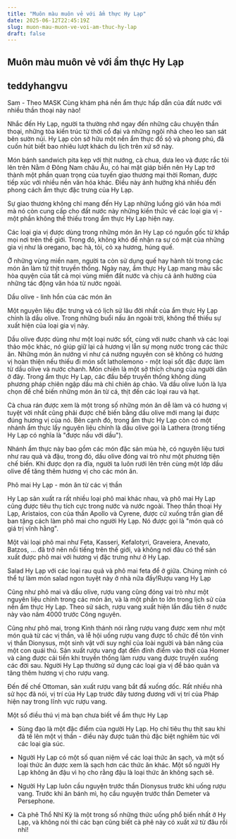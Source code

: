 ```yaml
---
title: "Muôn màu muôn vẻ với ẩm thực Hy Lạp"
date: 2025-06-12T22:45:19Z
slug: muon-mau-muon-ve-voi-am-thuc-hy-lap
draft: false
---
```


## Muôn màu muôn vẻ với ẩm thực Hy Lạp

## teddyhangvu

Sam - Theo MASK
Cùng khám phá nền ẩm thực hấp dẫn của đất nước với nhiều thần thoại này nào!

Nhắc đến Hy Lạp, người ta thường nhớ ngay đến những câu chuyện thần thoại, những tòa kiến trúc từ thời cổ đại và những ngôi nhà cheo leo san sát bên sườn núi. Hy Lạp còn sở hữu một nền ẩm thực đồ sộ và phong phú, đã cuốn hút biết bao nhiêu lượt khách du lịch trên xứ sở này.

Món bánh sandwich pita kẹp với thịt nướng, cà chua, dưa leo và được rắc tỏi lên trên
Nằm ở Đông Nam châu Âu, có hai mặt giáp biển nên Hy Lạp trở thành một phần quan trọng của tuyến giao thương mại thời Roman, được tiếp xúc với nhiều nền văn hóa khác. Điều này ảnh hưởng khá nhiều đến phong cách ẩm thực đặc trưng của Hy Lạp. 

Sự giao thương không chỉ mang đến Hy Lạp những luồng gió văn hóa mới mà nó còn cung cấp cho đất nước này những kiến thức về các loại gia vị - một phần không thể thiếu trong ẩm thực Hy Lạp hiện nay.

Các loại gia vị được dùng trong những món ăn Hy Lạp có nguồn gốc từ khắp mọi nơi trên thế giới. Trong đó, không khó để nhận ra sự có mặt của những gia vị như lá oregano, bạc hà, tỏi, cỏ xạ hương, húng quế. 

Ở những vùng miền nam, người ta còn sử dụng quế hay hành tỏi trong các món ăn làm từ thịt truyền thống. Ngày nay, ẩm thực Hy Lạp mang màu sắc hòa quyện của tất cả mọi vùng miền đất nước và chịu cả ảnh hưởng của những tác động văn hóa từ nước ngoài.

Dầu olive - linh hồn của các món ăn

Một nguyên liệu đặc trưng và có lịch sử lâu đời nhất của ẩm thực Hy Lạp chính là dầu olive. Trong những buổi nấu ăn ngoài trời, không thể thiếu sự xuất hiện của loại gia vị này. 

Dầu olive được dùng như một loại nước sốt, cùng với nước chanh và các loại thảo mộc khác, nó giúp giữ lại cả hương vị lẫn sự mọng nước trong các thức ăn. Những món ăn nướng vỉ như cá nướng nguyên con sẽ không có hương vị hoàn thiện nếu thiếu đi món sốt latholemono - một loại sốt đặc được làm từ dầu olive và nước chanh.
Món chiên là một sở thích chung của người dân ở đây. Trong ẩm thực Hy Lạp, các đầu bếp truyền thống không dùng phương pháp chiên ngập dầu mà chỉ chiên áp chảo. Và dầu olive luôn là lựa chọn để chế biến những món ăn từ cá, thịt đến các loại rau và hạt.

Cà chua rán được xem là một trong số những món ăn dễ làm và có hương vị tuyệt vời nhất cũng phải được chế biến bằng dầu olive mới mang lại được đúng hương vị của nó.
Bên cạnh đó, trong ẩm thực Hy Lạp còn có một nhánh ẩm thực lấy nguyên liệu chính là dầu olive gọi là Lathera (trong tiếng Hy Lạp có nghĩa là "được nấu với dầu"). 

Nhánh ẩm thực này bao gồm các món đặc sản mùa hè, có nguyên liệu tươi như rau quả và đậu, trong đó, dầu olive đóng vai trò như một phương tiện chế biến. Khi được dọn ra đĩa, người ta luôn rưới lên trên cùng một lớp dầu olive để tăng thêm hương vị cho các món ăn.

Phô mai Hy Lạp - món ăn từ các vị thần

Hy Lạp sản xuất ra rất nhiều loại phô mai khác nhau, và phô mai Hy Lạp cũng được tiêu thụ tích cực trong nước và nước ngoài. Theo thần thoại Hy Lạp, Aristaios, con của thần Apollo và Cyrene, được cử xuống trần gian để ban tặng cách làm phô mai cho người Hy Lạp. Nó được gọi là "món quà có giá trị vĩnh hằng". 

Một vài loại phô mai như Feta, Kasseri, Kefalotyri, Graveiera, Anevato, Batzos, ... đã trở nên nổi tiếng trên thế giới, và không nơi đâu có thể sản xuất được phô mai với hương vị đặc trưng như ở Hy Lạp.

Salad Hy Lạp với các loại rau quả và phô mai feta để ở giữa. Chúng mình có thể tự làm món salad ngon tuyệt này ở nhà nữa đấy!Rượu vang Hy Lạp

Cũng như phô mai và dầu olive, rượu vang cũng đóng vai trò như một nguyên liệu chính trong các món ăn, và là một phần to lớn trong lịch sử của nền ẩm thực Hy Lạp. Theo sử sách, rượu vang xuất hiện lần đầu tiên ở nước này vào năm 4000 trước Công nguyên. 

Cũng như phô mai, trong Kinh thánh nói rằng rượu vang được xem như một món quà từ các vị thần, và lễ hội uống rượu vang được tổ chức để tôn vinh vị thần Dionysus, một sinh vật với suy nghĩ của loài người và bản năng của một con quái thú.
Sản xuất rượu vang đạt đến đỉnh điểm vào thời của Homer và càng được cải tiến khi truyền thống làm rượu vang được truyền xuống các đời sau. Người Hy Lạp thường sử dụng các loại gia vị để bảo quản và tăng thêm hương vị cho rượu vang. 

Đến đế chế Ottoman, sản xuất rượu vang bắt đầ xuống dốc. Rất nhiều nhà sử học đã nói, vị trí của Hy Lạp trước đây tương đương với vị trí của Pháp hiện nay trong lĩnh vực rượu vang.

Một số điều thú vị mà bạn chưa biết về ẩm thực Hy Lạp
- Sùng đạo là một đặc điểm của người Hy Lạp. Họ chỉ tiêu thụ thịt sau khi đã tế lên một vị thần - điều này được tuân thủ đặc biệt nghiêm túc với các loại gia súc.

- Người Hy Lạp có một số quan niệm về các loại thức ăn sạch, và một số loại thức ăn được xem là sạch hơn các thức ăn khác. Một số người Hy Lạp không ăn đậu vì họ cho rằng đậu là loại thức ăn không sạch sẽ.

- Người Hy Lạp luôn cầu nguyện trước thần Dionysus trước khi uống rượu vang. Trước khi ăn bánh mì, họ cầu nguyện trước thần Demeter và Persephone.

- Cà phê Thổ Nhĩ Kỳ là một trong số những thức uống phổ biến nhất ở Hy Lạp, và không nói thì các bạn cũng biết cà phê này có xuất xứ từ đâu rồi nhỉ!